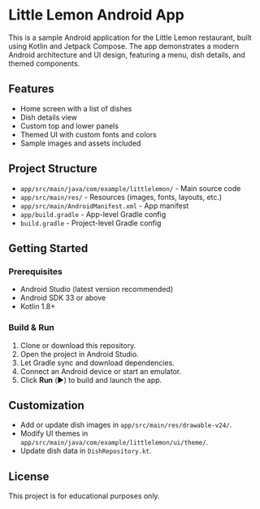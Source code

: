 # Little Lemon Android App

This is a sample Android application for the Little Lemon restaurant, built using Kotlin and Jetpack Compose. The app demonstrates a modern Android architecture and UI design, featuring a menu, dish details, and themed components.

## Features
- Home screen with a list of dishes
- Dish details view
- Custom top and lower panels
- Themed UI with custom fonts and colors
- Sample images and assets included

## Project Structure
- `app/src/main/java/com/example/littlelemon/` - Main source code
- `app/src/main/res/` - Resources (images, fonts, layouts, etc.)
- `app/src/main/AndroidManifest.xml` - App manifest
- `app/build.gradle` - App-level Gradle config
- `build.gradle` - Project-level Gradle config

## Getting Started

### Prerequisites
- Android Studio (latest version recommended)
- Android SDK 33 or above
- Kotlin 1.8+

### Build & Run
1. Clone or download this repository.
2. Open the project in Android Studio.
3. Let Gradle sync and download dependencies.
4. Connect an Android device or start an emulator.
5. Click **Run** (▶️) to build and launch the app.

## Customization
- Add or update dish images in `app/src/main/res/drawable-v24/`.
- Modify UI themes in `app/src/main/java/com/example/littlelemon/ui/theme/`.
- Update dish data in `DishRepository.kt`.

## License
This project is for educational purposes only.
